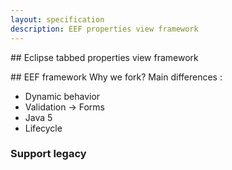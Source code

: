 ```yaml
---
layout: specification
description: EEF properties view framework
---
```


## Eclipse tabbed properties view framework

## EEF framework
Why we fork?
Main differences :
- Dynamic behavior  
- Validation -> Forms
- Java 5
- Lifecycle

### Support legacy
